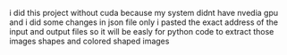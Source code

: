 i did this project without cuda because my system didnt have nvedia gpu 
and i did some changes in json file only 
i pasted the exact address of the input and output files so it will be easly for python code to extract those images shapes and colored shaped images
